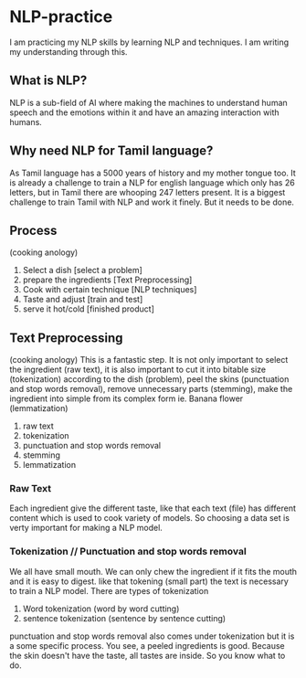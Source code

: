 # NLP-practice
I am practicing my NLP skills by learning NLP and techniques. I am writing my understanding through this.

## What is NLP?
NLP is a sub-field of AI where making the machines to understand human speech and the emotions within it and have an amazing interaction with humans.

## Why need NLP for Tamil language?
As Tamil language has a 5000 years of history and my mother tongue too. It is already a challenge to train a NLP for english language which only has 26 letters, but in Tamil there are whooping 247 letters present. It is a biggest challenge to train Tamil with NLP and work it finely. But it needs to be done.

## Process
(cooking anology)
1. Select a dish [select a problem]
2. prepare the ingredients [Text Preprocessing]
3. Cook with certain technique [NLP techniques]
4. Taste and adjust [train and test]
5. serve it hot/cold [finished product]

## Text Preprocessing
(cooking anology)
This is a fantastic step. It is not only important to select the ingredient (raw text), it is also important to cut it into bitable size (tokenization) according to the dish (problem), peel the skins (punctuation and stop words removal), remove unnecessary parts (stemming), make the ingredient into simple from its complex form ie. Banana flower (lemmatization)

1. raw text
2. tokenization
3. punctuation and stop words removal
4. stemming
5. lemmatization

### Raw Text
Each ingredient give the different taste, like that each text (file) has different content which is used to cook variety of models. So choosing a data set is verty important for making a NLP model.

### Tokenization // Punctuation and stop words removal
We all have small mouth. We can only chew the ingredient if it fits the mouth and it is easy to digest. like that tokening (small part) the text is necessary to train a NLP model. There are types of tokenization

1. Word tokenization (word by word cutting)
2. sentence tokenization (sentence by sentence cutting)

punctuation and stop words removal also comes under tokenization but it is a some specific process. You see, a peeled ingredients is good. Because the skin doesn't have the taste, all tastes are inside. So you know what to do.


